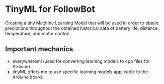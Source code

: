 <h1>TinyML for FollowBot</h1>

Creating a tiny Machine Learning Model that will be used in order to obtain
predictions throughout the obtained historical data of battery life, distance, temperature,
and motor control.

<h2> Important mechanics </h2>

* everywhereml (used for converting learning models to cpp files for Arduino).
* tinyML offers me to use specific learning models applicable to the Arduino board.
